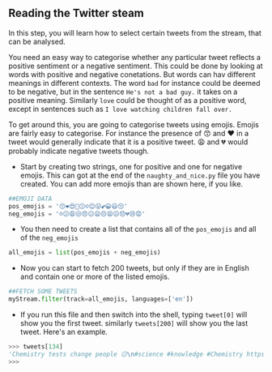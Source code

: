 ## Reading the Twitter steam

In this step, you will learn how to select certain tweets from the stream, that can be analysed.

You need an easy way to categorise whether any particular tweet reflects a positive sentiment or a negative sentiment. This could be done by looking at words with positive and negative conetations. But words can hav different meanings in different contexts. The word `bad` for instance could be deemed to be negative, but in the sentence `He's not a bad guy.` it takes on a positive meaning. Similarly `love` could be thought of as a positive word, except in sentences such as `I love watching children fall over.`

To get around this, you are going to categorise tweets using emojis. Emojis are fairly easy to categorise. For instance the presence of 😙 and ❤ in a tweet would generally indicate that it is a positive tweet. 😩 and 💔 would probably indicate negative tweets though.

- Start by creating two strings, one for positive and one for negative emojis. This can got at the end of the `naughty_and_nice.py` file you have created. You can add more emojis than are shown here, if you like.

```python
##EMOJI DATA
pos_emojis = '😙❤😍💓😗☺😊😛💕😀😃😚'
neg_emojis = '☹😕😩😒😠😐😦😣😫😖😞💔😢😟'
```

- You then need to create a list that contains all of the `pos_emojis` and all of the `neg_emojis`

```python
all_emojis = list(pos_emojis + neg_emojis)
```

- Now you can start to fetch 200 tweets, but only if they are in English and contain one or more of the listed emojis.

```python
##FETCH SOME TWEETS
myStream.filter(track=all_emojis, languages=['en'])
```

- If you run this file and then switch into the shell, typing `tweet[0]` will show you the first tweet. similarly `tweets[200]` will show you the last tweet. Here's an example.

```python
>>> tweets[134]
'Chemistry tests change people 😕\n#science #knowledge #Chemistry https://t.co/9IhAi8nFKP'
>>>
```
